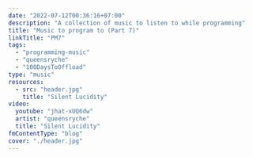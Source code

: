 ```yaml
---
date: "2022-07-12T00:36:16+07:00"
description: "A collection of music to listen to while programming"
title: "Music to program to (Part 7)"
linkTitle: "PM7"
tags:
  - "programming-music"
  - "queensryche"
  - "100DaysToOffload"
type: "music"
resources:
  - src: "header.jpg"
    title: "Silent Lucidity"
video:
  youtube: "jhat-xUQ6dw"
  artist: "queensryche"
  title: "Silent Lucidity"
fmContentType: "blog"
cover: "./header.jpg"
---
```

